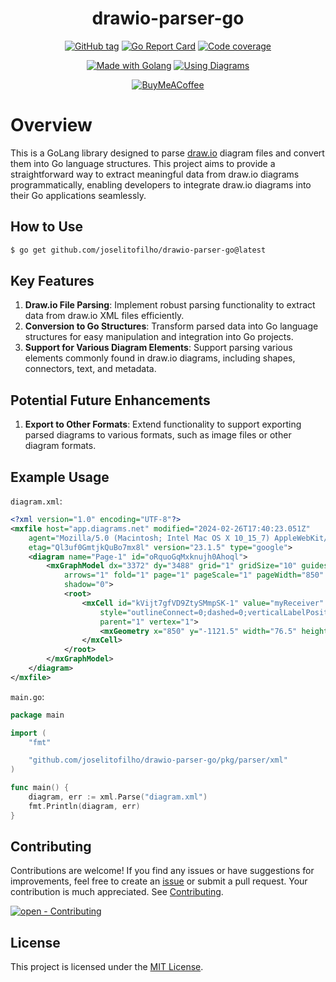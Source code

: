 <div align="center">

# drawio-parser-go

[![GitHub tag](https://img.shields.io/github/release/joselitofilho/drawio-parser-go?include_prereleases=&sort=semver&color=2ea44f&style=for-the-badge)](https://github.com/joselitofilho/drawio-parser-go/releases/)
[![Go Report Card](https://goreportcard.com/badge/github.com/joselitofilho/drawio-parser-go?style=for-the-badge)](https://goreportcard.com/report/github.com/joselitofilho/drawio-parser-go)
[![Code coverage](https://img.shields.io/badge/Coverage-100.0%25-2ea44f?style=for-the-badge)](#)

[![Made with Golang](https://img.shields.io/badge/Golang-1.21.6-blue?logo=go&logoColor=white&style=for-the-badge)](https://go.dev "Go to Golang homepage")
[![Using Diagrams](https://img.shields.io/badge/diagrams.net-orange?logo=&logoColor=white&style=for-the-badge)](https://app.diagrams.net/ "Go to Diagrams homepage")

[![BuyMeACoffee](https://img.shields.io/badge/Buy%20Me%20a%20Coffee-ffdd00?style=for-the-badge&logo=buy-me-a-coffee&logoColor=black)](https://www.buymeacoffee.com/joselitofilho)

</div>

# Overview

This is a GoLang library designed to parse [draw.io][diagrams] diagram files and convert them into Go language 
structures. This project aims to provide a straightforward way to extract meaningful data from draw.io diagrams 
programmatically, enabling developers to integrate draw.io diagrams into their Go applications seamlessly.

## How to Use

```bash
$ go get github.com/joselitofilho/drawio-parser-go@latest
```

## Key Features

1. **Draw.io File Parsing**: Implement robust parsing functionality to extract data from draw.io XML files efficiently.
1. **Conversion to Go Structures**: Transform parsed data into Go language structures for easy manipulation and integration 
into Go projects.
1. **Support for Various Diagram Elements**: Support parsing various elements commonly found in draw.io diagrams, 
including shapes, connectors, text, and metadata.

## Potential Future Enhancements

1. **Export to Other Formats**: Extend functionality to support exporting parsed diagrams to various formats, such as 
image files or other diagram formats.

## Example Usage

`diagram.xml`:

```xml
<?xml version="1.0" encoding="UTF-8"?>
<mxfile host="app.diagrams.net" modified="2024-02-26T17:40:23.051Z"
    agent="Mozilla/5.0 (Macintosh; Intel Mac OS X 10_15_7) AppleWebKit/537.36 (KHTML, like Gecko) Chrome/121.0.0.0 Safari/537.36"
    etag="Ql3uf0GmtjkQuBo7mx8l" version="23.1.5" type="google">
    <diagram name="Page-1" id="oRquoGqMxknujh0Ahoql">
        <mxGraphModel dx="3372" dy="3488" grid="1" gridSize="10" guides="1" tooltips="1" connect="1"
            arrows="1" fold="1" page="1" pageScale="1" pageWidth="850" pageHeight="1100" math="0"
            shadow="0">
            <root>
                <mxCell id="kVijt7gfVD9ZtySMmpSK-1" value="myReceiver"
                    style="outlineConnect=0;dashed=0;verticalLabelPosition=bottom;verticalAlign=top;align=center;html=1;shape=mxgraph.aws3.lambda;fillColor=#F58534;gradientColor=none;"
                    parent="1" vertex="1">
                    <mxGeometry x="850" y="-1121.5" width="76.5" height="93" as="geometry" />
                </mxCell>
            </root>
        </mxGraphModel>
    </diagram>
</mxfile>
```

`main.go`:

```Go
package main

import (
	"fmt"

	"github.com/joselitofilho/drawio-parser-go/pkg/parser/xml"
)

func main() {
    diagram, err := xml.Parse("diagram.xml")
    fmt.Println(diagram, err)
}

```

## Contributing

Contributions are welcome! If you find any issues or have suggestions for improvements, feel free to create an 
[issue][issues] or submit a pull request. Your contribution is much appreciated. See [Contributing](CONTRIBUTING.md).

[![open - Contributing](https://img.shields.io/badge/open-contributing-blue?style=for-the-badge)](CONTRIBUTING.md "Go to contributing")

## License

This project is licensed under the [MIT License](LICENSE).

[diagrams]: https://app.diagrams.net/
[issues]: https://github.com/diagram-code-generator/resources/issues